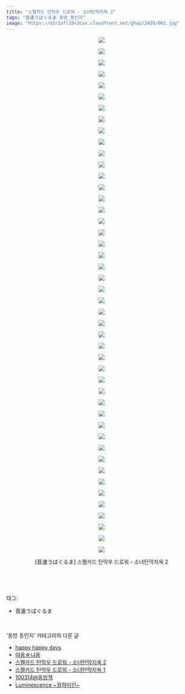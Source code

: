 ```yaml
---
title: "스펠카드 탄막우 드로워 - 소녀탄막지옥 2"
tags: "音速うばぐるま 동방_동인지"
image: "https://d1r1ofl10x3cvx.cloudfront.net/ghap/2439/001.jpg"
---
```

<div class="article">
<p style="text-align: center; clear: none; float: none;"><img src="{{ site.imgserver7 }}/ghap/2439/001.jpg"/></p>
<p style="text-align: center; clear: none; float: none;"><img src="{{ site.imgserver7 }}/ghap/2439/002.jpg"/></p>
<p style="text-align: center; clear: none; float: none;"><img src="{{ site.imgserver7 }}/ghap/2439/003.jpg"/></p>
<p style="text-align: center; clear: none; float: none;"><img src="{{ site.imgserver7 }}/ghap/2439/004.jpg"/></p>
<p style="text-align: center; clear: none; float: none;"><img src="{{ site.imgserver7 }}/ghap/2439/005.jpg"/></p>
<p style="text-align: center; clear: none; float: none;"><img src="{{ site.imgserver7 }}/ghap/2439/006.jpg"/></p>
<p style="text-align: center; clear: none; float: none;"><img src="{{ site.imgserver7 }}/ghap/2439/007.jpg"/></p>
<p style="text-align: center; clear: none; float: none;"><img src="{{ site.imgserver7 }}/ghap/2439/008.jpg"/></p>
<p style="text-align: center; clear: none; float: none;"><img src="{{ site.imgserver7 }}/ghap/2439/009.jpg"/></p>
<p style="text-align: center; clear: none; float: none;"><img src="{{ site.imgserver7 }}/ghap/2439/010.jpg"/></p>
<p style="text-align: center; clear: none; float: none;"><img src="{{ site.imgserver7 }}/ghap/2439/011.jpg"/></p>
<p style="text-align: center; clear: none; float: none;"><img src="{{ site.imgserver7 }}/ghap/2439/012.jpg"/></p>
<p style="text-align: center; clear: none; float: none;"><img src="{{ site.imgserver7 }}/ghap/2439/013.jpg"/></p>
<p style="text-align: center; clear: none; float: none;"><img src="{{ site.imgserver7 }}/ghap/2439/014.jpg"/></p>
<p style="text-align: center; clear: none; float: none;"><img src="{{ site.imgserver7 }}/ghap/2439/015.jpg"/></p>
<p style="text-align: center; clear: none; float: none;"><img src="{{ site.imgserver7 }}/ghap/2439/016.jpg"/></p>
<p style="text-align: center; clear: none; float: none;"><img src="{{ site.imgserver7 }}/ghap/2439/017.jpg"/></p>
<p style="text-align: center; clear: none; float: none;"><img src="{{ site.imgserver7 }}/ghap/2439/018.jpg"/></p>
<p style="text-align: center; clear: none; float: none;"><img src="{{ site.imgserver7 }}/ghap/2439/019.jpg"/></p>
<p style="text-align: center; clear: none; float: none;"><img src="{{ site.imgserver7 }}/ghap/2439/020.jpg"/></p>
<p style="text-align: center; clear: none; float: none;"><img src="{{ site.imgserver7 }}/ghap/2439/021.jpg"/></p>
<p style="text-align: center; clear: none; float: none;"><img src="{{ site.imgserver7 }}/ghap/2439/022.jpg"/></p>
<p style="text-align: center; clear: none; float: none;"><img src="{{ site.imgserver7 }}/ghap/2439/023.jpg"/></p>
<p style="text-align: center; clear: none; float: none;"><img src="{{ site.imgserver7 }}/ghap/2439/024.jpg"/></p>
<p style="text-align: center; clear: none; float: none;"><img src="{{ site.imgserver7 }}/ghap/2439/025.jpg"/></p>
<p style="text-align: center; clear: none; float: none;"><img src="{{ site.imgserver7 }}/ghap/2439/026.jpg"/></p>
<p style="text-align: center; clear: none; float: none;"><img src="{{ site.imgserver7 }}/ghap/2439/027.jpg"/></p>
<p style="text-align: center; clear: none; float: none;"><img src="{{ site.imgserver7 }}/ghap/2439/028.jpg"/></p>
<p style="text-align: center; clear: none; float: none;"><img src="{{ site.imgserver7 }}/ghap/2439/029.jpg"/></p>
<p style="text-align: center; clear: none; float: none;"><img src="{{ site.imgserver7 }}/ghap/2439/030.jpg"/></p>
<p style="text-align: center; clear: none; float: none;"><img src="{{ site.imgserver7 }}/ghap/2439/031.jpg"/></p>
<p style="text-align: center; clear: none; float: none;"><img src="{{ site.imgserver7 }}/ghap/2439/032.jpg"/></p>
<p style="text-align: center; clear: none; float: none;"><img src="{{ site.imgserver7 }}/ghap/2439/033.jpg"/></p>
<p style="text-align: center; clear: none; float: none;"><img src="{{ site.imgserver7 }}/ghap/2439/034.jpg"/></p>
<p style="text-align: center; clear: none; float: none;"><img src="{{ site.imgserver7 }}/ghap/2439/035.jpg"/></p>
<p style="text-align: center; clear: none; float: none;"><img src="{{ site.imgserver7 }}/ghap/2439/036.jpg"/></p>
<p style="text-align: center; clear: none; float: none;"><img src="{{ site.imgserver7 }}/ghap/2439/037.jpg"/></p>
<p style="text-align: center; clear: none; float: none;"><img src="{{ site.imgserver7 }}/ghap/2439/038.jpg"/></p>
<p style="text-align: center; clear: none; float: none;"><img src="{{ site.imgserver7 }}/ghap/2439/039.jpg"/></p>
<p style="text-align: center; clear: none; float: none;"><img src="{{ site.imgserver7 }}/ghap/2439/040.jpg"/></p>
<p style="text-align: center; clear: none; float: none;"><img src="{{ site.imgserver7 }}/ghap/2439/041.jpg"/></p>
<p style="text-align: center; clear: none; float: none;"><img src="{{ site.imgserver7 }}/ghap/2439/042.jpg"/></p>
<p style="text-align: center; clear: none; float: none;"><img src="{{ site.imgserver7 }}/ghap/2439/043.jpg"/></p>
<p style="text-align: center; clear: none; float: none;"><img src="{{ site.imgserver7 }}/ghap/2439/044.jpg"/></p>
<p style="text-align: center; clear: none; float: none;"><img src="{{ site.imgserver7 }}/ghap/2439/045.jpg"/></p>
<p style="text-align: center; clear: none; float: none;"><img src="{{ site.imgserver7 }}/ghap/2439/046.jpg"/></p>
<p style="text-align: center; clear: none; float: none;">[音速うばぐるま] 스펠카드 탄막우 드로워 - 소녀탄막지옥 2</p>
<p><br/></p>
</div><br/>
<div class="tagTrail">
<p>태그: </p>
<ul>
<li>音速うばぐるま</li>
</ul>
</div><br/>
<div class="another">
<p>'동방 동인지' 카테고리의 다른 글</p>
<ul>
<li><a href="/ghap_2441">happy happy days</a></li>
<li><a href="/ghap_2440">야옹☆냐옹</a></li>
<li><a href="/ghap_2439">스펠카드 탄막우 드로워 - 소녀탄막지옥 2</a></li>
<li><a href="/ghap_2438">스펠카드 탄막우 드로워 - 소녀탄막지옥 1</a></li>
<li><a href="/ghap_2436">100314@동방책</a></li>
<li><a href="/ghap_2435">Luminescence ~월하미인~</a></li>
</ul>
</div><br/>
<div class="cb_module cb_fluid">
<div class="cb_wrt cb_profile">
</div><!-- commentList close -->
</div><br/>
